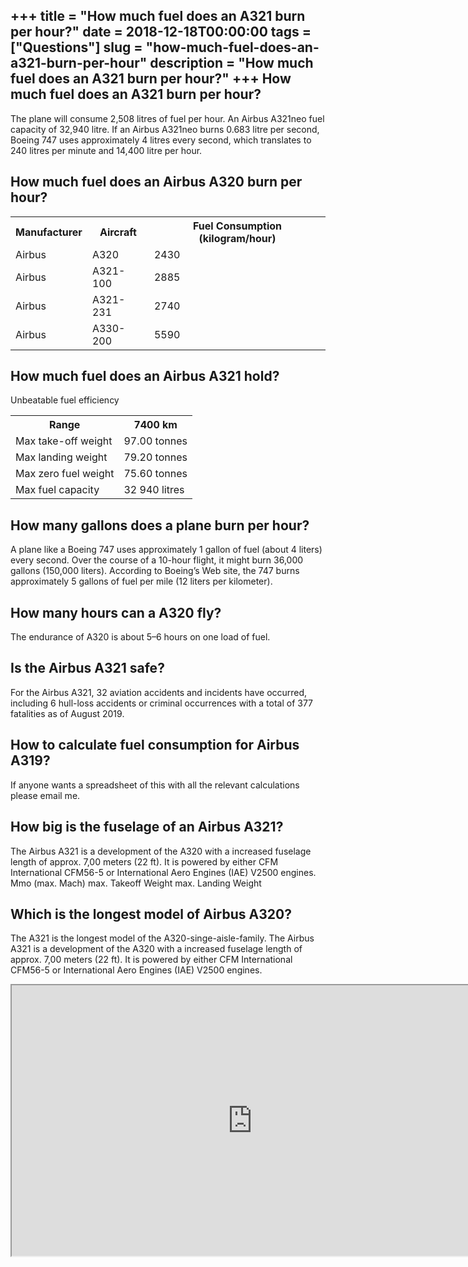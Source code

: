 +++
title = "How much fuel does an A321 burn per hour?"
date = 2018-12-18T00:00:00
tags = ["Questions"]
slug = "how-much-fuel-does-an-a321-burn-per-hour"
description = "How much fuel does an A321 burn per hour?"
+++
How much fuel does an A321 burn per hour?
-----------------------------------------

The plane will consume 2,508 litres of fuel per hour. An Airbus A321neo fuel capacity of 32,940 litre. If an Airbus A321neo burns 0.683 litre per second, Boeing 747 uses approximately 4 litres every second, which translates to 240 litres per minute and 14,400 litre per hour.

How much fuel does an Airbus A320 burn per hour?
------------------------------------------------

<table><tr><th>Manufacturer</th><th>Aircraft</th><th>Fuel Consumption (kilogram/hour)</th></tr><tr><td>Airbus</td><td>A320</td><td>2430</td></tr><tr><td>Airbus</td><td>A321-100</td><td>2885</td></tr><tr><td>Airbus</td><td>A321-231</td><td>2740</td></tr><tr><td>Airbus</td><td>A330-200</td><td>5590</td></tr></table>

How much fuel does an Airbus A321 hold?
---------------------------------------

Unbeatable fuel efficiency

<table><tr><th>Range</th><th>7400 km</th></tr><tr><td>Max take-off weight</td><td>97.00 tonnes</td></tr><tr><td>Max landing weight</td><td>79.20 tonnes</td></tr><tr><td>Max zero fuel weight</td><td>75.60 tonnes</td></tr><tr><td>Max fuel capacity</td><td>32 940 litres</td></tr></table>

How many gallons does a plane burn per hour?
--------------------------------------------

A plane like a Boeing 747 uses approximately 1 gallon of fuel (about 4 liters) every second. Over the course of a 10-hour flight, it might burn 36,000 gallons (150,000 liters). According to Boeing’s Web site, the 747 burns approximately 5 gallons of fuel per mile (12 liters per kilometer).

How many hours can a A320 fly?
------------------------------

The endurance of A320 is about 5–6 hours on one load of fuel.

Is the Airbus A321 safe?
------------------------

For the Airbus A321, 32 aviation accidents and incidents have occurred, including 6 hull-loss accidents or criminal occurrences with a total of 377 fatalities as of August 2019.

How to calculate fuel consumption for Airbus A319?
--------------------------------------------------

If anyone wants a spreadsheet of this with all the relevant calculations please email me.

How big is the fuselage of an Airbus A321?
------------------------------------------

The Airbus A321 is a development of the A320 with a increased fuselage length of approx. 7,00 meters (22 ft). It is powered by either CFM International CFM56-5 or International Aero Engines (IAE) V2500 engines. Mmo (max. Mach) max. Takeoff Weight max. Landing Weight

Which is the longest model of Airbus A320?
------------------------------------------

The A321 is the longest model of the A320-singe-aisle-family. The Airbus A321 is a development of the A320 with a increased fuselage length of approx. 7,00 meters (22 ft). It is powered by either CFM International CFM56-5 or International Aero Engines (IAE) V2500 engines.

<iframe allow="accelerometer; autoplay; clipboard-write; encrypted-media; gyroscope; picture-in-picture" allowfullscreen="" class="__youtube_prefs__  epyt-is-override  no-lazyload" data-no-lazy="1" data-origheight="433" data-origwidth="770" data-skipgform_ajax_framebjll="" height="433" id="_ytid_76836" loading="lazy" src="https://www.youtube.com/embed/rWiciXbTVUM?enablejsapi=1&autoplay=0&cc_load_policy=0&cc_lang_pref=&iv_load_policy=1&loop=0&modestbranding=0&rel=1&fs=1&playsinline=0&autohide=2&theme=dark&color=red&controls=1&" title="YouTube player" width="770"></iframe>
